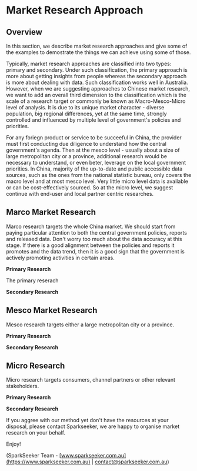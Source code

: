 # Market Research Approach

## Overview

In this section, we describe market research approaches and give some of the examples to demostrate the things we can achieve using some of those.

Typically, market research approaches are classified into two types: primary and secondary. Under such classification, the primary approach is more about getting insights from people whereas the secondary approach is more about dealing with data. Such classification works well in Australia. However, when we are suggesting approaches to Chinese market research, we want to add an overall third dimension to the classification which is the scale of a research target or commonly be known as Macro-Mesco-Micro level of analysis. It is due to its unique market character - diverse population, big regional differences, yet at the same time, strongly controlled and influenced by multiple level of government's policies and priorities.

For any foriegn product or service to be succeeful in China, the provider must first conducting due diligence to understand how the central government's agenda. Then at the mesco level - usually about a size of large metropolitan city or a province, additional research would be necessary to understand, or even beter, leverage on the local government priorities. In China, majority of the up-to-date and public accessible data sources, such as the ones from the national statistic bureau, only covers the macro level and at most mesco level. Very little micro level data is available or can be cost-effectively sourced. So at the micro level, we suggest continue with end-user and local partner centric researches.

## Marco Market Research

Marco research targets the whole China market. We should start from paying particular attention to both the central government policies, reports and released data. Don't worry too much about the data accuracy at this stage. If there is a good alignment between the policies and reports it promotes and the data trend, then it is a good sign that the government is actively promoting activities in certain areas.

**Primary Research**

The primary reserach 

**Secondary Research**

## Mesco Market Research

Mesco research targets either a large metropolitan city or a province.

**Primary Research**

**Secondary Research**

## Micro Research

Micro research targets consumers, channel partners or other relevant stakeholders.

**Primary Research**

**Secondary Research**

If you aggree with our method yet don't have the resources at your disposal, please contact Sparkseeker, we are happy to organise market research on your behalf.

Enjoy!

(SparkSeeker Team - [www.sparkseeker.com.au](https://www.sparkseeker.com.au) | [contact@sparkseeker.com.au](mailto:contact@sparkseeker.com.au))
